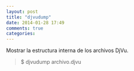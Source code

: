 ```yaml
---
layout: post
title: "djvudump"
date: 2014-01-28 17:49
comments: true
categories: 
---
```

Mostrar la estructura interna de los archivos DjVu.

>$ djvudump archivo.djvu

